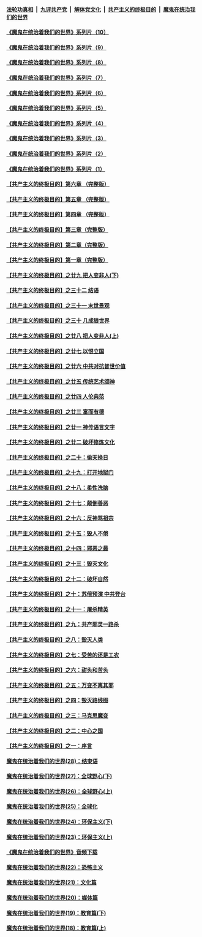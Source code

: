 ####  [法轮功真相](../../../../basic/blob/master/README.md?t=08191131) &nbsp;|&nbsp; [九评共产党](../../../../9ping.md/blob/master/README.md?t=08191131) &nbsp;|&nbsp; [解体党文化](../../../../jtdwh.md/blob/master/README.md?t=08191131)  &nbsp;|&nbsp; [共产主义的终极目的](../../../../gczydzjmd.md/blob/master/README.md?t=08191131) &nbsp;|&nbsp; [魔鬼在统治我们的世界](../../../../mgztzwmdsj.md/blob/master/README.md?t=08191131) 

#### [《魔鬼在统治着我们的世界》系列片（10）](../pages/nsc422/n12292670.md?t=08191131) 

#### [《魔鬼在统治着我们的世界》系列片（9）](../pages/nsc422/n12290859.md?t=08191131) 

#### [《魔鬼在统治着我们的世界》系列片（8）](../pages/nsc422/n12287445.md?t=08191131) 

#### [《魔鬼在统治着我们的世界》系列片（7）](../pages/nsc422/n12283425.md?t=08191131) 

#### [《魔鬼在统治着我们的世界》系列片（6）](../pages/nsc422/n12282314.md?t=08191131) 

#### [《魔鬼在统治着我们的世界》系列片（5）](../pages/nsc422/n12281419.md?t=08191131) 

#### [《魔鬼在统治着我们的世界》系列片（4）](../pages/nsc422/n12274024.md?t=08191131) 

#### [《魔鬼在统治着我们的世界》系列片（3）](../pages/nsc422/n12271322.md?t=08191131) 

#### [《魔鬼在统治着我们的世界》系列片（2）](../pages/nsc422/n12269049.md?t=08191131) 

#### [《魔鬼在统治着我们的世界》系列片（1）](../pages/nsc422/n12267575.md?t=08191131) 

#### [【共产主义的终极目的】第六章 （完整版）](../pages/nsc422/n11428913.md?t=08191131) 

#### [【共产主义的终极目的】第五章 （完整版）](../pages/nsc422/n11428912.md?t=08191131) 

#### [【共产主义的终极目的】第四章 （完整版）](../pages/nsc422/n11428907.md?t=08191131) 

#### [【共产主义的终极目的】第三章（完整版）](../pages/nsc422/n11428848.md?t=08191131) 

#### [【共产主义的终极目的】第二章（完整版）](../pages/nsc422/n11428831.md?t=08191131) 

#### [【共产主义的终极目的】第一章（完整版）](../pages/nsc422/n11417651.md?t=08191131) 

#### [【共产主义的终极目的】之廿九 把人变非人(下)](../pages/nsc422/n11344140.md?t=08191131) 

#### [【共产主义的终极目的】之三十二 结语](../pages/nsc422/n11360535.md?t=08191131) 

#### [【共产主义的终极目的】之三十一 末世景观](../pages/nsc422/n11351129.md?t=08191131) 

#### [【共产主义的终极目的】之三十 几成狼世界](../pages/nsc422/n11348280.md?t=08191131) 

#### [【共产主义的终极目的】之廿八 把人变非人(上)](../pages/nsc422/n11340492.md?t=08191131) 

#### [【共产主义的终极目的】之廿七 以恨立国](../pages/nsc422/n11336944.md?t=08191131) 

#### [【共产主义的终极目的】之廿六 中共对抗普世价值](../pages/nsc422/n11324785.md?t=08191131) 

#### [【共产主义的终极目的】之廿五 传统艺术颂神](../pages/nsc422/n11296396.md?t=08191131) 

#### [【共产主义的终极目的】之廿四 人伦典范](../pages/nsc422/n11296397.md?t=08191131) 

#### [【共产主义的终极目的】之廿三 富而有德](../pages/nsc422/n11283598.md?t=08191131) 

#### [【共产主义的终极目的】之廿一 神传语言文字](../pages/nsc422/n11263265.md?t=08191131) 

#### [【共产主义的终极目的】之廿二 破坏修炼文化](../pages/nsc422/n11245728.md?t=08191131) 

#### [【共产主义的终极目的】之二十：偷天换日](../pages/nsc422/n11238846.md?t=08191131) 

#### [【共产主义的终极目的】之十九：打开地狱门](../pages/nsc422/n11206376.md?t=08191131) 

#### [【共产主义的终极目的】之十八：柔性洗脑](../pages/nsc422/n11199994.md?t=08191131) 

#### [【共产主义的终极目的】之十七：颠倒善恶](../pages/nsc422/n11179782.md?t=08191131) 

#### [【共产主义的终极目的】之十六：反神骂祖宗](../pages/nsc422/n11166798.md?t=08191131) 

#### [【共产主义的终极目的】之十五：毁人不倦](../pages/nsc422/n11166792.md?t=08191131) 

#### [【共产主义的终极目的】之十四：邪恶之最](../pages/nsc422/n11150249.md?t=08191131) 

#### [【共产主义的终极目的】之十三：毁灭文化](../pages/nsc422/n11135227.md?t=08191131) 

#### [【共产主义的终极目的】之十二：破坏自然](../pages/nsc422/n11135214.md?t=08191131) 

#### [【共产主义的终极目的】之十：苏俄预演 中共登台](../pages/nsc422/n11118424.md?t=08191131) 

#### [【共产主义的终极目的】之十一：屠杀精英](../pages/nsc422/n11118442.md?t=08191131) 

#### [【共产主义的终极目的】之九：共产邪灵一路杀](../pages/nsc422/n11114139.md?t=08191131) 

#### [【共产主义的终极目的】之八：毁灭人类](../pages/nsc422/n11108503.md?t=08191131) 

#### [【共产主义的终极目的】之七：受苦的还是工农](../pages/nsc422/n11101809.md?t=08191131) 

#### [【共产主义的终极目的】之六：甜头和苦头](../pages/nsc422/n11096971.md?t=08191131) 

#### [【共产主义的终极目的】之五：万变不离其邪](../pages/nsc422/n11091285.md?t=08191131) 

#### [【共产主义的终极目的】之四：毁灭路线图](../pages/nsc422/n11086284.md?t=08191131) 

#### [【共产主义的终极目的】之三：马克思魔变](../pages/nsc422/n11061941.md?t=08191131) 

#### [【共产主义的终极目的】之二：中心之国](../pages/nsc422/n11047728.md?t=08191131) 

#### [【共产主义的终极目的】之一：序言](../pages/nsc422/n11086077.md?t=08191131) 

#### [魔鬼在统治着我们的世界(28)：结束语](../pages/nsc422/n10936246.md?t=08191131) 

#### [魔鬼在统治着我们的世界(27)：全球野心(下)](../pages/nsc422/n10928319.md?t=08191131) 

#### [魔鬼在统治着我们的世界(26)：全球野心(上)](../pages/nsc422/n10900318.md?t=08191131) 

#### [魔鬼在统治着我们的世界(25)：全球化](../pages/nsc422/n10788205.md?t=08191131) 

#### [魔鬼在统治着我们的世界(24)：环保主义(下)](../pages/nsc422/n10695307.md?t=08191131) 

#### [魔鬼在统治着我们的世界(23)：环保主义(上)](../pages/nsc422/n10688613.md?t=08191131) 

#### [《魔鬼在统治着我们的世界》音频下载](../pages/nsc422/n10635553.md?t=08191131) 

#### [魔鬼在统治着我们的世界(22)：恐怖主义](../pages/nsc422/n10614727.md?t=08191131) 

#### [魔鬼在统治着我们的世界(21)：文化篇](../pages/nsc422/n10597706.md?t=08191131) 

#### [魔鬼在统治着我们的世界(20)：媒体篇](../pages/nsc422/n10586579.md?t=08191131) 

#### [魔鬼在统治着我们的世界(19)：教育篇(下)](../pages/nsc422/n10564808.md?t=08191131) 

#### [魔鬼在统治着我们的世界(18)：教育篇(上)](../pages/nsc422/n10526970.md?t=08191131) 

